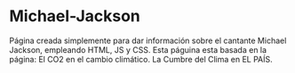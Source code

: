 # Michael-Jackson
Página creada simplemente para dar información sobre el cantante Michael Jackson, empleando HTML, JS y CSS.
Esta páguina esta basada en la página: El CO2 en el cambio climático. La Cumbre del Clima en EL PAÍS.
